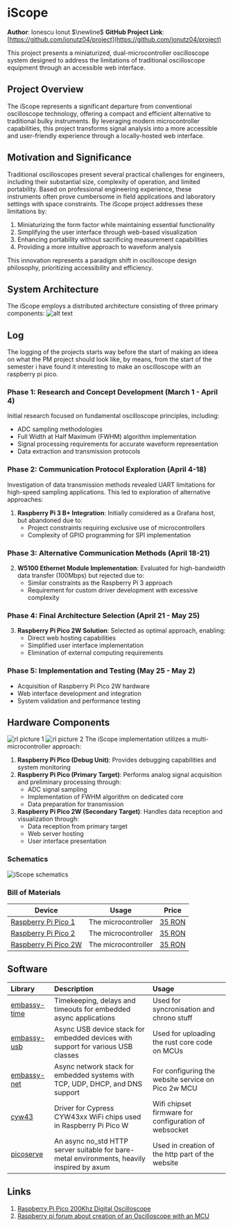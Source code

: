 # iScope

**Author**: Ionescu Ionut 
$\newline$ 
**GitHub Project Link**: [https://github.com/ionutz04/project](https://github.com/ionutz04/project)

This project presents a miniaturized, dual-microcontroller oscilloscope system designed to address the limitations of traditional oscilloscope equipment through an accessible web interface.

## Project Overview

The iScope represents a significant departure from conventional oscilloscope technology, offering a compact and efficient alternative to traditional bulky instruments. By leveraging modern microcontroller capabilities, this project transforms signal analysis into a more accessible and user-friendly experience through a locally-hosted web interface.

## Motivation and Significance

Traditional oscilloscopes present several practical challenges for engineers, including their substantial size, complexity of operation, and limited portability. Based on professional engineering experience, these instruments often prove cumbersome in field applications and laboratory settings with space constraints. The iScope project addresses these limitations by:

1. Miniaturizing the form factor while maintaining essential functionality
2. Simplifying the user interface through web-based visualization
3. Enhancing portability without sacrificing measurement capabilities
4. Providing a more intuitive approach to waveform analysis

This innovation represents a paradigm shift in oscilloscope design philosophy, prioritizing accessibility and efficiency.

## System Architecture

The iScope employs a distributed architecture consisting of three primary components:
![alt text](iscope_diagram.webp)
## Log

<!-- write your progress here every week -->
The logging of the projects starts way before the start of making an ideea on what the PM project  should look like, by means, from the start of the semester i have found it interesting to make an oscilloscope with an raspberry pi pico.
### Phase 1: Research and Concept Development (March 1 - April 4)

Initial research focused on fundamental oscilloscope principles, including:

- ADC sampling methodologies
- Full Width at Half Maximum (FWHM) algorithm implementation
- Signal processing requirements for accurate waveform representation
- Data extraction and transmission protocols


### Phase 2: Communication Protocol Exploration (April 4-18)

Investigation of data transmission methods revealed UART limitations for high-speed sampling applications. This led to exploration of alternative approaches:

1. **Raspberry Pi 3 B+ Integration**: Initially considered as a Grafana host, but abandoned due to:
    - Project constraints requiring exclusive use of microcontrollers
    - Complexity of GPIO programming for SPI implementation

### Phase 3: Alternative Communication Methods (April 18-21)

2. **W5100 Ethernet Module Implementation**: Evaluated for high-bandwidth data transfer (100Mbps) but rejected due to:
    - Similar constraints as the Raspberry Pi 3 approach
    - Requirement for custom driver development with excessive complexity

### Phase 4: Final Architecture Selection (April 21 - May 25)

3. **Raspberry Pi Pico 2W Solution**: Selected as optimal approach, enabling:
    - Direct web hosting capabilities
    - Simplified user interface implementation
    - Elimination of external computing requirements

### Phase 5: Implementation and Testing (May 25 - May 2)

- Acquisition of Raspberry Pi Pico 2W hardware
- Web interface development and integration
- System validation and performance testing


## Hardware Components

![rl picture 1](real1.webp)
![rl picture 2](real2.webp)
The iScope implementation utilizes a multi-microcontroller approach:

1. **Raspberry Pi Pico (Debug Unit)**: Provides debugging capabilities and system monitoring
2. **Raspberry Pi Pico (Primary Target)**: Performs analog signal acquisition and preliminary processing through:
    - ADC signal sampling
    - Implementation of FWHM algorithm on dedicated core
    - Data preparation for transmission
3. **Raspberry Pi Pico 2W (Secondary Target)**: Handles data reception and visualization through:
    - Data reception from primary target
    - Web server hosting
    - User interface presentation

### Schematics

![iScope schematics](image.webp)

### Bill of Materials

<!-- Fill out this table with all the hardware components that you might need.

The format is 
```
| [Device](link://to/device) | This is used ... | [price](link://to/store) |

```

-->

| Device | Usage | Price |
|--------|--------|-------|
| [Raspberry Pi Pico 1](https://www.raspberrypi.com/documentation/microcontrollers/raspberry-pi-pico.html) | The microcontroller | [35 RON](https://www.optimusdigital.ro/en/raspberry-pi-boards/12024-raspberry-pi-pico-728886755172.html?search_query=raspberry+pi+pico+&results=36) |
| [Raspberry Pi Pico 2](https://www.raspberrypi.com/documentation/microcontrollers/pico-series.html#pico-2-family) | The microcontroller | [35 RON](https://www.optimusdigital.ro/en/raspberry-pi-boards/13266-raspberry-pi-pico-2.html?search_query=raspberry+pi+pico+&results=36) |
| [Raspberry Pi Pico 2W](https://www.raspberrypi.com/documentation/microcontrollers/pico-series.html#pico-2-family) | The microcontroller | [35 RON](https://www.optimusdigital.ro/en/raspberry-pi-boards/13327-raspberry-pi-pico-2-w.html?search_query=raspberry+pi+pico+2&results=36) |


## Software

| Library | Description | Usage |
| :-- | :-- | :-- |
| [embassy-time](https://github.com/embassy-rs/embassy) | Timekeeping, delays and timeouts for embedded async applications | Used for syncronisation and chrono stuff |
| [embassy-usb](https://github.com/embassy-rs/embassy) | Async USB device stack for embedded devices with support for various USB classes |  Used for uploading the rust core code on MCUs |
| [embassy-net](https://github.com/embassy-rs/embassy) | Async network stack for embedded systems with TCP, UDP, DHCP, and DNS support | For configuring the website service on Pico 2w MCU ||
| [cyw43](https://github.com/embassy-rs/embassy) | Driver for Cypress CYW43xx WiFi chips used in Raspberry Pi Pico W | Wifi chipset firmware for configuration of websocket |
|[picoserve](https://github.com/sammhicks/picoserve)| An async no_std HTTP server suitable for bare-metal environments, heavily inspired by axum | Used in creation of the http part of the website |
## Links

<!-- Add a few links that inspired you and that you think you will use for your project -->

1. [Raspberry Pi Pico 200Khz Digital Oscilloscope](https://www.instructables.com/Raspberry-Pi-Pico-200Khz-Digital-Oscilloscope/)
2. [Raspberry pi forum about creation of an Oscilloscope with an MCU](https://forums.raspberrypi.com/viewtopic.php?t=365757)
